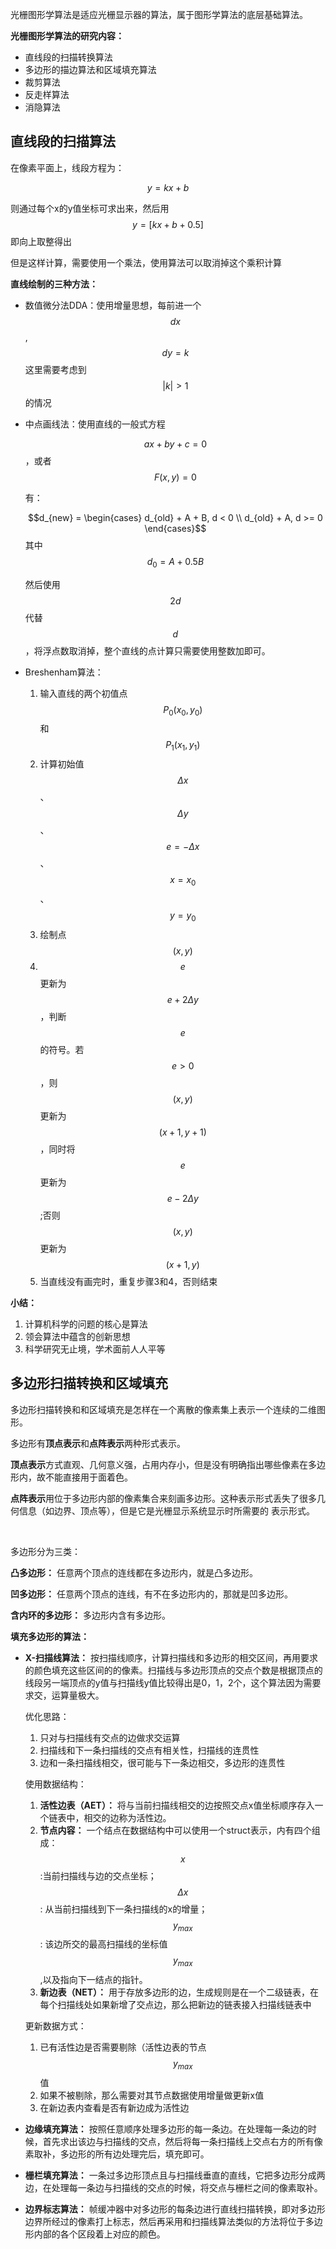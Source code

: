 光栅图形学算法是适应光栅显示器的算法，属于图形学算法的底层基础算法。

**光栅图形学算法的研究内容：**

* 直线段的扫描转换算法
* 多边形的描边算法和区域填充算法
* 裁剪算法
* 反走样算法
* 消隐算法

## 直线段的扫描算法

在像素平面上，线段方程为：

$$y = kx + b$$

则通过每个x的y值坐标可求出来，然后用$$y = [kx + b + 0.5]$$即向上取整得出

但是这样计算，需要使用一个乘法，使用算法可以取消掉这个乘积计算

**直线绘制的三种方法：**

* 数值微分法DDA：使用增量思想，每前进一个$$d x$$,$$d y = k$$ 这里需要考虑到$$|k| > 1$$ 的情况

* 中点画线法：使用直线的一般式方程

   $$a x + b y + c = 0$$，或者$$F(x,y) = 0$$ 

  有：

  

  $$d_{new}  = \begin{cases} d_{old} + A + B, d < 0 \\ d_{old} + A, d >= 0 \end{cases}$$    其中 $$d_0 = A + 0.5 B$$

  

  然后使用$$2 d$$ 代替 $$d$$ ，将浮点数取消掉，整个直线的点计算只需要使用整数加即可。

* Breshenham算法：

  1. 输入直线的两个初值点$$P _0 ( x _0, y _0)$$ 和$$P _1 ( x _1, y _1)$$ 
  2. 计算初始值$$\Delta x$$ 、$$\Delta y$$、$$e = -\Delta x$$ 、$$x = x _0$$、$$y = y _ 0$$
  3. 绘制点$$(x, y)$$
  4. $$e$$ 更新为$$e + 2\Delta y$$，判断$$e$$的符号。若$$e > 0$$ ，则$$(x, y)$$ 更新为$$(x+1,y+1)$$ ，同时将$$e$$ 更新为$$e - 2\Delta y$$ ;否则$$(x,y)$$ 更新为$$(x+1,y)$$
  5. 当直线没有画完时，重复步骤3和4，否则结束

**小结：**

1. 计算机科学的问题的核心是算法
2. 领会算法中蕴含的创新思想
3. 科学研究无止境，学术面前人人平等



## 多边形扫描转换和区域填充

多边形扫描转换和和区域填充是怎样在一个离散的像素集上表示一个连续的二维图形。

多边形有**顶点表示**和**点阵表示**两种形式表示。

**顶点表示**方式直观、几何意义强，占用内存小，但是没有明确指出哪些像素在多边形内，故不能直接用于面着色。

**点阵表示**用位于多边形内部的像素集合来刻画多边形。这种表示形式丢失了很多几何信息（如边界、顶点等），但是它是光栅显示系统显示时所需要的	表示形式。

​	

多边形分为三类：

**凸多边形：** 任意两个顶点的连线都在多边形内，就是凸多边形。

**凹多边形：** 任意两个顶点的连线，有不在多边形内的，那就是凹多边形。

**含内环的多边形：** 多边形内含有多边形。

**填充多边形的算法：**

* **X-扫描线算法：** 按扫描线顺序，计算扫描线和多边形的相交区间，再用要求的颜色填充这些区间的的像素。扫描线与多边形顶点的交点个数是根据顶点的线段另一端顶点的y值与扫描线y值比较得出是0，1，2个，这个算法因为需要求交，运算量极大。

  优化思路：

  1. 只对与扫描线有交点的边做求交运算
  2. 扫描线和下一条扫描线的交点有相关性，扫描线的连贯性
  3. 边和一条扫描线相交，很可能与下一条边相交，多边形的连贯性

  使用数据结构：

  1. **活性边表（AET）：** 将与当前扫描线相交的边按照交点x值坐标顺序存入一个链表中，相交的边称为活性边。
  2. **节点内容：** 一个结点在数据结构中可以使用一个struct表示，内有四个组成：$$x$$ :当前扫描线与边的交点坐标；$$\Delta x$$ : 从当前扫描线到下一条扫描线的x的增量；$$y_{max}$$ : 该边所交的最高扫描线的坐标值$$y_{max}$$ ,以及指向下一结点的指针。
  3. **新边表（NET）：** 用于存放多边形的边，生成规则是在一个二级链表，在每个扫描线处如果新增了交点边，那么把新边的链表接入扫描线链表中

  更新数据方式：

  1. 已有活性边是否需要剔除（活性边表的节点$$y_{max}$$值
  2. 如果不被剔除，那么需要对其节点数据使用增量做更新x值
  3. 在新边表内查看是否有新边成为活性边

* **边缘填充算法：** 按照任意顺序处理多边形的每一条边。在处理每一条边的时候，首先求出该边与扫描线的交点，然后将每一条扫描线上交点右方的所有像素取补，多边形的所有边处理完后，填充即可。

* **栅栏填充算法：** 一条过多边形顶点且与扫描线垂直的直线，它把多边形分成两边，在处理每一条边与扫描线的交点的时候，将交点与栅栏之间的像素取补。

* **边界标志算法：** 帧缓冲器中对多边形的每条边进行直线扫描转换，即对多边形边界所经过的像素打上标志，然后再采用和扫描线算法类似的方法将位于多边形内部的各个区段着上对应的颜色。